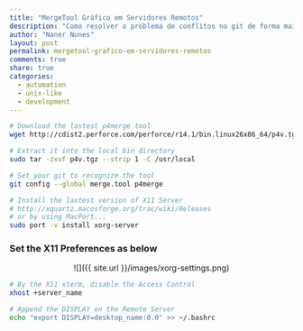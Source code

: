 ```yaml
---
title: "MergeTool Gráfico em Servidores Remotos"
description: "Como resolver o problema de conflitos no git de forma mais intuitiva"
author: "Naner Nunes"
layout: post
permalink: mergetool-grafico-em-servidores-remotos
comments: true
share: true
categories:
  - automation
  - unix-like
  - development
---
```

<!--more-->
``` bash
# Download the lastest p4merge tool
wget http://cdist2.perforce.com/perforce/r14.1/bin.linux26x86_64/p4v.tgz
```

``` bash
# Extract it into the local bin directory
sudo tar -zxvf p4v.tgz --strip 1 -C /usr/local
```

``` bash
# Set your git to recognize the tool
git config --global merge.tool p4merge
```

``` bash
# Install the lastest version of X11 Server
# http://xquartz.macosforge.org/trac/wiki/Releases
# or by using MacPort...
sudo port -v install xorg-server
```

### Set the X11 Preferences as below
<center><span markdown="1">
![]({{ site.url }}/images/xorg-settings.png)
</span></center>

``` bash
# By the X11 xterm, disable the Access Control
xhost +server_name
```

``` bash
# Append the DISPLAY on the Remote Server
echo "export DISPLAY=desktop_name:0.0" >> ~/.bashrc
```